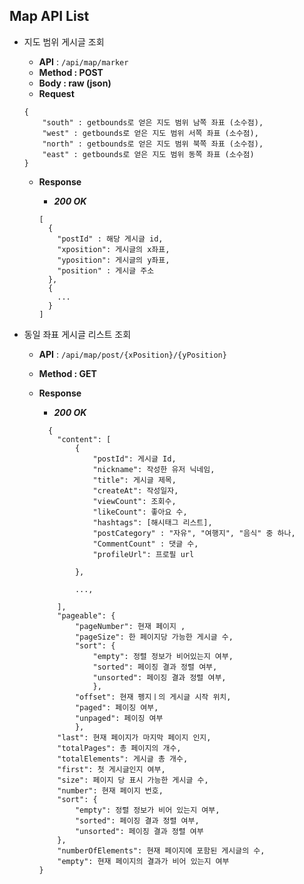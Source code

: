 ## Map API List

- 지도 범위 게시글 조회
    - **API** : `/api/map/marker`
    - **Method : POST**
    - **Body :  raw (json)**
    - **Request**
    
    ```jsonc
    {
        "south" : getbounds로 얻은 지도 범위 남쪽 좌표 (소수점),
        "west" : getbounds로 얻은 지도 범위 서쪽 좌표 (소수점),
        "north" : getbounds로 얻은 지도 범위 북쪽 좌표 (소수점),
        "east" : getbounds로 얻은 지도 범위 동쪽 좌표 (소수점)
    }
    ```
    
    - **Response**
        - ***200 OK***
        
        ```jsonc
        [
          {
            "postId" : 해당 게시글 id,
            "xposition": 게시글의 x좌표,
            "yposition": 게시글의 y좌표,
            "position" : 게시글 주소
          },
          {
            ...        
          }
        ]
        ```
        
- 동일 좌표 게시글 리스트 조회
    - **API** : `/api/map/post/{xPosition}/{yPosition}`
    - **Method : GET**    
    - **Response**
        - ***200 OK***
        
        ```jsonc
          {
            "content": [
                {
                    "postId": 게시글 Id,
                    "nickname": 작성한 유저 닉네임,
                    "title": 게시글 제목,
                    "createAt": 작성일자,
                    "viewCount": 조회수,
                    "likeCount": 좋아요 수,
                    "hashtags": [해시태그 리스트],
                    "postCategory" : "자유", "여행지", "음식" 중 하나,
                    "CommentCount" : 댓글 수,
                    "profileUrl": 프로필 url
                    
                },

                ...,
  
            ],
            "pageable": {
                "pageNumber": 현재 페이지 ,
                "pageSize": 한 페이지당 가능한 게시글 수,
                "sort": {
                    "empty": 정렬 정보가 비어있는지 여부,
                    "sorted": 페이징 결과 정렬 여부,
                    "unsorted": 페이징 결과 정렬 여부,
                    },
                "offset": 현재 펭지ㅣ의 게시글 시작 위치,
                "paged": 페이징 여부,
                "unpaged": 페이징 여부
                },
            "last": 현재 페이지가 마지막 페이지 인지,
            "totalPages": 총 페이지의 개수,
            "totalElements": 게시글 총 개수,
            "first": 첫 게시글인지 여부,
            "size": 페이지 당 표시 가능한 게시글 수,
            "number": 현재 페이지 번호,
            "sort": {
                "empty": 정렬 정보가 비어 있는지 여부,
                "sorted": 페이징 결과 정렬 여부,
                "unsorted": 페이징 결과 정렬 여부
            },
            "numberOfElements": 현재 페이지에 포함된 게시글의 수,
            "empty": 현재 페이지의 결과가 비어 있는지 여부    
        }
        ```
        
